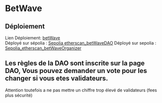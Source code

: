 # BetWave
## Déploiement
Lien Déploiement: [betWave](https://alyra-final-project-five.vercel.app/)  
Déployé sur sépolia : [Sepolia etherscan_betWaveDAO](https://sepolia.etherscan.io/address/0x99491F453441978f02f6e841a1EF5336Ba4f9935#code)
Déployé sur sepolia : [Sepolia_etherscan_betWaveOrganizer](https://sepolia.etherscan.io/address/0xaf4c47C65cA567A3f7F1FA54Be72134F8C9e534c#code)

## Les règles de la DAO sont inscrite sur la page DAO, Vous pouvez demander un vote pour les changer si vous etes validateurs. 
Attention toutefois a ne pas mettre un chiffre trop élevé de validateurs (fees plus sécurité)